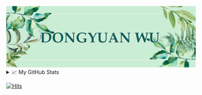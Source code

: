 
<div  align="center">
  <img src="header.jpg" />
</div>

<details>
  <summary>📈 My GitHub Stats</summary>
  
<img src="https://raw.githubusercontent.com/dongyuanwu/dongyuanwu/master/profile-summary-card-output/vue/0-profile-details.svg" />
  
[![](https://raw.githubusercontent.com/dongyuanwu/dongyuanwu/master/profile-summary-card-output/vue/1-repos-per-language.svg)](https://github.com/vn7n24fzkq/github-profile-summary-cards)
    
[![](https://raw.githubusercontent.com/dongyuanwu/dongyuanwu/master/profile-summary-card-output/vue/2-most-commit-language.svg)](https://github.com/vn7n24fzkq/github-profile-summary-cards)

</details>

[![Hits](https://hits.seeyoufarm.com/api/count/incr/badge.svg?url=https%3A%2F%2Fgithub.com%2Fdongyuanwu&count_bg=%2340BE6D&title_bg=%23555555&icon=github.svg&icon_color=%23E7E7E7&title=Hits&edge_flat=false)](https://hits.seeyoufarm.com)

<!--
**dongyuanwu/dongyuanwu** is a ✨ _special_ ✨ repository because its `README.md` (this file) appears on your GitHub profile.

Here are some ideas to get you started:

- 🔭 I’m currently working on ...
- 🌱 I’m currently learning ...
- 👯 I’m looking to collaborate on ...
- 🤔 I’m looking for help with ...
- 💬 Ask me about ...
- 📫 How to reach me: ...
- 😄 Pronouns: ...
- ⚡ Fun fact: ...
-->
